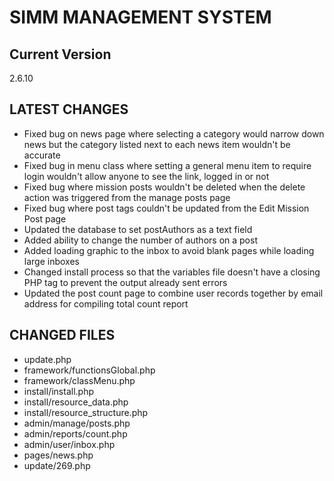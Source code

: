 SIMM MANAGEMENT SYSTEM
======================

Current Version
---------------
2.6.10

LATEST CHANGES
--------------
* Fixed bug on news page where selecting a category would narrow down news but the category listed next to each news item wouldn't be accurate
* Fixed bug in menu class where setting a general menu item to require login wouldn't allow anyone to see the link, logged in or not
* Fixed bug where mission posts wouldn't be deleted when the delete action was triggered from the manage posts page
* Fixed bug where post tags couldn't be updated from the Edit Mission Post page
* Updated the database to set postAuthors as a text field
* Added ability to change the number of authors on a post
* Added loading graphic to the inbox to avoid blank pages while loading large inboxes
* Changed install process so that the variables file doesn't have a closing PHP tag to prevent the output already sent errors
* Updated the post count page to combine user records together by email address for compiling total count report

CHANGED FILES
-------------
* update.php
* framework/functionsGlobal.php
* framework/classMenu.php
* install/install.php
* install/resource_data.php
* install/resource_structure.php
* admin/manage/posts.php
* admin/reports/count.php
* admin/user/inbox.php
* pages/news.php
* update/269.php